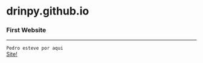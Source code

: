 # drinpy.github.io
### First Website
---

`Pedro esteve por aqui`
</br>
<a href="sitepessoal.html">Site!<a/>
